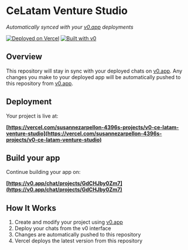 # CeLatam Venture Studio

*Automatically synced with your [v0.app](https://v0.app) deployments*

[![Deployed on Vercel](https://img.shields.io/badge/Deployed%20on-Vercel-black?style=for-the-badge&logo=vercel)](https://vercel.com/susannezarpellon-4396s-projects/v0-ce-latam-venture-studio)
[![Built with v0](https://img.shields.io/badge/Built%20with-v0.app-black?style=for-the-badge)](https://v0.app/chat/projects/GdCHJby0Zm7)

## Overview

This repository will stay in sync with your deployed chats on [v0.app](https://v0.app).
Any changes you make to your deployed app will be automatically pushed to this repository from [v0.app](https://v0.app).

## Deployment

Your project is live at:

**[https://vercel.com/susannezarpellon-4396s-projects/v0-ce-latam-venture-studio](https://vercel.com/susannezarpellon-4396s-projects/v0-ce-latam-venture-studio)**

## Build your app

Continue building your app on:

**[https://v0.app/chat/projects/GdCHJby0Zm7](https://v0.app/chat/projects/GdCHJby0Zm7)**

## How It Works

1. Create and modify your project using [v0.app](https://v0.app)
2. Deploy your chats from the v0 interface
3. Changes are automatically pushed to this repository
4. Vercel deploys the latest version from this repository
